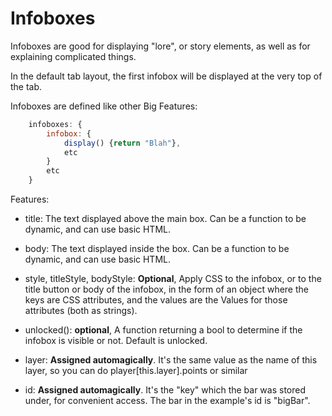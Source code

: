 # Infoboxes

Infoboxes are good for displaying "lore", or story elements, as well as for explaining complicated things.

In the default tab layout, the first infobox will be displayed at the very top of the tab.

Infoboxes are defined like other Big Features:

```js
    infoboxes: {
        infobox: {
            display() {return "Blah"},
            etc
        }
        etc
    }
```

Features:

- title: The text displayed above the main box. Can be a function to be dynamic, and can use basic HTML.

- body: The text displayed inside the box. Can be a function to be dynamic, and can use basic HTML.

- style, titleStyle, bodyStyle: **Optional**, Apply CSS to the infobox, or to the title button or body of the infobox,
                        in the form of an object where the keys are CSS attributes, and the values are the Values for
                        those attributes (both as strings).

- unlocked(): **optional**, A function returning a bool to determine if the infobox is visible or not. Default is unlocked.

- layer: **Assigned automagically**. It's the same value as the name of this layer, so you can do player[this.layer].points or similar

- id: **Assigned automagically**. It's the "key" which the bar was stored under, for convenient access.
      The bar in the example's id is "bigBar".